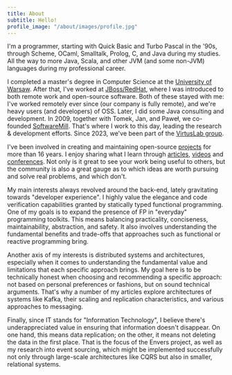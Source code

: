 ```yaml
---
title: About
subtitle: Hello!
profile_image: "/about/images/profile.jpg"
---
```


I'm a programmer, starting with Quick Basic and Turbo Pascal in the '90s, through Scheme, OCaml, Smalltalk, Prolog, C, and Java during my studies. All the way to more Java, Scala, and other JVM (and some non-JVM) languages during my professional career.

I completed a master's degree in Computer Science at the [University of Warsaw](https://www.mimuw.edu.pl/en/). After that, I've worked at [JBoss/RedHat](https://jboss.com), where I was introduced to both remote work and open-source software. Both of these stayed with me: I've worked remotely ever since (our company is fully remote), and we're heavy users (and developers) of OSS. Later, I did some Java consulting and development. In 2009, together with Tomek, Jan, and Paweł, we co-founded [SoftwareMill](https://softwaremill.com). That's where I work to this day, leading the research & development efforts. Since 2023, we've been part of the [VirtusLab group](https://virtuslab.com/about-us/). 

I've been involved in creating and maintaining open-source [projects](https://warski.org/projects/) for more than 16 years. I enjoy sharing what I learn through [articles](https://warski.org/articles/), [videos](https://warski.org/videos/) and [conferences](https://warski.org/talks/). Not only is it great to see your work being useful to others, but the community is also a great gauge as to which ideas are worth pursuing and solve real problems, and which don't.

My main interests always revolved around the back-end, lately gravitating towards "developer experience". I highly value the elegance and code verification capabilities granted by statically typed functional programming. One of my goals is to expand the presence of FP in "everyday" programming toolkits. This means balancing practicality, conciseness, maintainability, abstraction, and safety. It also involves understanding the fundamental benefits and trade-offs that approaches such as functional or reactive programming bring.

Another axis of my interests is distributed systems and architectures, especially when it comes to understanding the fundamental value and limitations that each specific approach brings. My goal here is to be technically honest when choosing and recommending a specific approach: not based on personal preferences or fashions, but on sound technical arguments. That's why a number of my articles explore architectures of systems like Kafka, their scaling and replication characteristics, and various approaches to messaging.

Finally, since IT stands for "Information Technology", I believe there's underappreciated value in ensuring that information doesn't disappear. On one hand, this means data replication; on the other, it means not deleting the data in the first place. That is the focus of the Envers project, as well as my research into event sourcing, which might be implemented successfully not only through large-scale architectures like CQRS but also in smaller, relational systems.
